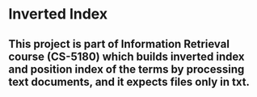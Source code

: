 # Inverted Index 

## This project is part of Information Retrieval course (CS-5180) which builds inverted index and position index of the terms by processing text documents, and it expects files only in txt. 
